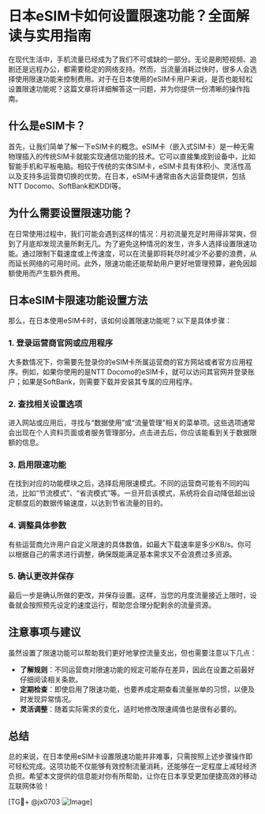 # 日本eSIM卡如何设置限速功能？全面解读与实用指南

在现代生活中，手机流量已经成为了我们不可或缺的一部分。无论是刷短视频、追剧还是远程办公，都需要稳定的网络支持。然而，当流量消耗过快时，很多人会选择使用限速功能来控制费用。对于在日本使用的eSIM卡用户来说，是否也能轻松设置限速功能呢？这篇文章将详细解答这一问题，并为你提供一份清晰的操作指南。

## 什么是eSIM卡？

首先，让我们简单了解一下eSIM卡的概念。eSIM卡（嵌入式SIM卡）是一种无需物理插入的传统SIM卡就能实现通信功能的技术。它可以直接集成到设备中，比如智能手机和平板电脑。相较于传统的实体SIM卡，eSIM卡具有体积小、灵活性高以及支持多运营商切换的优势。在日本，eSIM卡通常由各大运营商提供，包括NTT Docomo、SoftBank和KDDI等。

## 为什么需要设置限速功能？

在日常使用过程中，我们可能会遇到这样的情况：月初流量充足时用得非常爽，但到了月底却发现流量所剩无几。为了避免这种情况的发生，许多人选择设置限速功能。通过限制下载速度或上传速度，可以在流量即将耗尽时减少不必要的浪费，从而延长网络的可用时间。此外，限速功能还能帮助用户更好地管理预算，避免因超额使用而产生额外费用。

## 日本eSIM卡限速功能设置方法

那么，在日本使用eSIM卡时，该如何设置限速功能呢？以下是具体步骤：

### 1. 登录运营商官网或应用程序

大多数情况下，你需要先登录你的eSIM卡所属运营商的官方网站或者官方应用程序。例如，如果你使用的是NTT Docomo的eSIM卡，就可以访问其官网并登录账户；如果是SoftBank，则需要下载并安装其专属的应用程序。

### 2. 查找相关设置选项

进入网站或应用后，寻找与“数据使用”或“流量管理”相关的菜单项。这些选项通常会出现在个人资料页面或者服务管理部分。点击进去后，你应该能看到关于数据限额的信息。

### 3. 启用限速功能

在找到对应的功能模块之后，选择启用限速模式。不同的运营商可能有不同的叫法，比如“节流模式”、“省流模式”等。一旦开启该模式，系统将会自动降低超出设定额度后的数据传输速度，以达到节省流量的目的。

### 4. 调整具体参数

有些运营商允许用户自定义限速的具体数值，如最大下载速率是多少KB/s。你可以根据自己的需求进行调整，确保既能满足基本需求又不会浪费过多资源。

### 5. 确认更改并保存

最后一步是确认所做的更改，并保存设置。这样，当您的月度流量接近上限时，设备就会按照预先设定的速度运行，帮助您合理分配剩余的流量资源。

## 注意事项与建议

虽然设置了限速功能可以帮助我们更好地掌控流量支出，但也需要注意以下几点：

- **了解规则**：不同运营商对限速功能的规定可能存在差异，因此在设置之前最好仔细阅读相关条款。
- **定期检查**：即使启用了限速功能，也要养成定期查看流量账单的习惯，以便及时发现异常情况。
- **灵活调整**：随着实际需求的变化，适时地修改限速阈值也是很有必要的。

## 总结

总的来说，在日本使用eSIM卡设置限速功能并非难事，只需按照上述步骤操作即可轻松完成。这项功能不仅能够有效控制流量消耗，还能够在一定程度上减轻经济负担。希望本文提供的信息能对你有所帮助，让你在日本享受更加便捷高效的移动互联网体验！

[TG💪+ @jx0703 ![Image](https://github.com/user-attachments/assets/dbca1d08-cadb-493c-b0ec-ad6f7a83f270)]